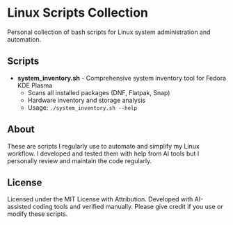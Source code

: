 # Linux Scripts Collection

Personal collection of bash scripts for Linux system administration and automation.

## Scripts

- **system_inventory.sh** - Comprehensive system inventory tool for Fedora KDE Plasma
  - Scans all installed packages (DNF, Flatpak, Snap)
  - Hardware inventory and storage analysis
  - Usage: `./system_inventory.sh --help`

  
## About

These are scripts I regularly use to automate and simplify my Linux workflow.
I developed and tested them with help from AI tools but I personally review and maintain the code regularly. 


## License

Licensed under the MIT License with Attribution.
Developed with AI-assisted coding tools and verified manually.
Please give credit if you use or modify these scripts.

